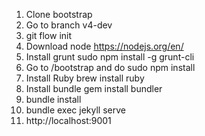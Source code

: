1. Clone bootstrap
2. Go to branch v4-dev
3. git flow init
4. Download node
https://nodejs.org/en/
5. Install grunt
sudo npm install -g grunt-cli
6. Go to /bootstrap and do 
sudo npm install
7. Install Ruby
brew install ruby
8. Install bundle
gem install bundler
9. bundle install
10. bundle exec jekyll serve
11. http://localhost:9001